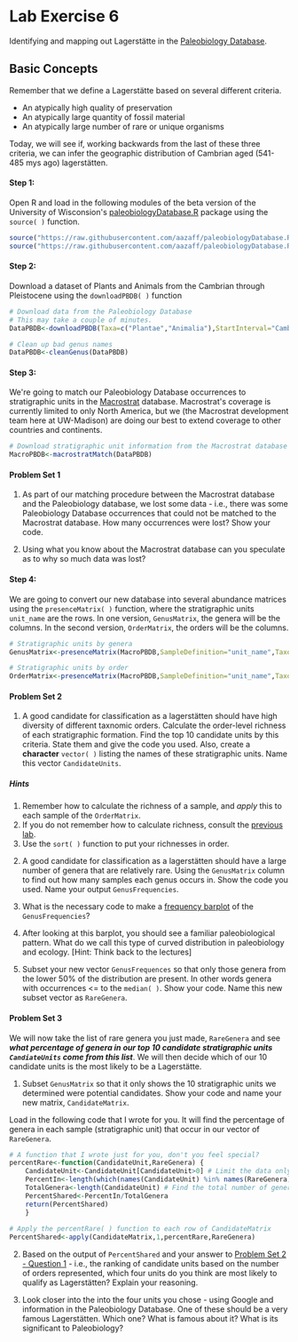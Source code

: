 # Lab Exercise 6

Identifying and mapping out Lagerstätte in the [Paleobiology Database](https://paleobiodb.org/#/).

## Basic Concepts

Remember that we define a Lagerstätte based on several different criteria.

+ An atypically high quality of preservation
+ An atypically large quantity of fossil material
+ An atypically large number of rare or unique organisms

Today, we will see if, working backwards from the last of these three criteria, we can infer the geographic distribution of Cambrian aged (541-485 mys ago) lagerstätten.

#### Step 1:

Open R and load in the following modules of the beta version of the University of Wisconsion's [paleobiologyDatabase.R](https://github.com/aazaff/paleobiologyDatabase.R) package using the ````source( )```` function.

````R
source("https://raw.githubusercontent.com/aazaff/paleobiologyDatabase.R/master/communityMatrix.R")
source("https://raw.githubusercontent.com/aazaff/paleobiologyDatabase.R/master/cullMatrix.R")
````

#### Step 2:

Download a dataset of Plants and Animals from the Cambrian through Pleistocene using the ````downloadPBDB( )```` function

````R
# Download data from the Paleobiology Database
# This may take a couple of minutes.
DataPBDB<-downloadPBDB(Taxa=c("Plantae","Animalia"),StartInterval="Cambrian",StopInterval="Cambrian")

# Clean up bad genus names
DataPBDB<-cleanGenus(DataPBDB)
````

#### Step 3:

We're going to match our Paleobiology Database occurrences to stratigraphic units in the [Macrostrat](https://macrostrat.org) database. Macrostrat's coverage is currently limited to only North America, but we (the Macrostrat development team here at UW-Madison) are doing our best to extend coverage to other countries and continents.

````R
# Download stratigraphic unit information from the Macrostrat database and match it to the PBDB data
MacroPBDB<-macrostratMatch(DataPBDB)
````

#### Problem Set 1

1) As part of our matching procedure between the Macrostrat database and the Paleobiology database, we lost some data - i.e., there was some Paleobiology Database occurrences that could not be matched to the Macrostrat database. How many occurrences were lost? Show your code.

2) Using what you know about the Macrostrat database can you speculate as to why so much data was lost?

#### Step 4:

We are going to convert our new database into several abundance matrices using the ````presenceMatrix( )```` function, where the stratigraphic units ````unit_name```` are the rows. In one version, ````GenusMatrix````, the genera will be the columns. In the second version, ````OrderMatrix````, the orders will be the columns.

````R
# Stratigraphic units by genera
GenusMatrix<-presenceMatrix(MacroPBDB,SampleDefinition="unit_name",TaxonRank="genus")

# Stratigraphic units by order
OrderMatrix<-presenceMatrix(MacroPBDB,SampleDefinition="unit_name",TaxonRank="order")
````

#### Problem Set 2

1) A good candidate for classification as a lagerstätten should have high diversity of different taxnomic orders. Calculate the order-level richness of each stratigraphic formation. Find the top 10 candidate units by this criteria. State them and give the code you used. Also, create a **character** ````vector( )```` listing the names of these stratigraphic units. Name this vector ````CandidateUnits````.

##### Hints
1. Remember how to calculate the richness of a sample, and *apply* this to each sample of the ````OrderMatrix````.
2. If you do not remember how to calculate richness, consult the [previous lab](https://github.com/aazaff/teachPaleobiology/blob/master/LabExercise5.md#problem-set-2).
3. Use the ````sort( )```` function to put your richnesses in order.

2) A good candidate for classification as a lagerstätten should have a large number of genera that are relatively rare. Using the ````GenusMatrix```` column to find out how many samples each genus occurs in. Show the code you used. Name your output ````GenusFrequencies````.

3) What is the necessary code to make a [frequency barplot](https://github.com/aazaff/startLearn.R/blob/master/expertConcepts.md#describing-distributions-with-statistics) of the ````GenusFrequencies````?

4) After looking at this barplot, you should see a familiar paleobiological pattern. What do we call this type of curved distribution in paleobiology and ecology. [Hint: Think back to the lectures]

5) Subset your new vector ````GenusFrequences```` so that only those genera from the lower 50% of the distribution are present. In other words genera with occurrences <= to the ````median( )````. Show your code. Name this new subset vector as ````RareGenera````.

#### Problem Set 3

We will now take the list of rare genera you just made, ````RareGenera```` and see ***what percentage of genera in our top 10 candidate stratigraphic units ````CandiateUnits```` come from this list***. We will then decide which of our 10 candidate units is the most likely to be a Lagerstätte.

1) Subset ````GenusMatrix```` so that it only shows the 10 stratigraphic units we determined were potential candidates. Show your code and name your new matrix, ````CandidateMatrix````.

Load in the following code that I wrote for you. It will find the percentage of genera in each sample (stratigraphic unit) that occur in our vector of ````RareGenera````.

````R
# A function that I wrote just for you, don't you feel special?
percentRare<-function(CandidateUnit,RareGenera) {
    CandidateUnit<-CandidateUnit[CandidateUnit>0] # Limit the data only to taxa prensent (non-zero) in the unit
    PercentIn<-length(which(names(CandidateUnit) %in% names(RareGenera))) # Find the number of genera in the CandidateUnit that are in RareGenera
    TotalGenera<-length(CandidateUnit) # Find the total number of genera in the unit
    PercentShared<-PercentIn/TotalGenera
    return(PercentShared)
    }
    
# Apply the percentRare( ) function to each row of CandidateMatrix
PercentShared<-apply(CandidateMatrix,1,percentRare,RareGenera)
````

2) Based on the output of ````PercentShared```` and your answer to [Problem Set 2 - Question 1](#problem-set-2) - i.e., the ranking of candidate units based on the number of orders represented, which four units do you think are most likely to qualify as Lagerstätten? Explain your reasoning. 

3) Look closer into the into the four units you chose - using Google and information in the Paleobiology Database. One of these should be a very famous Lagerstätten. Which one? What is famous about it? What is its significant to Paleobiology?
